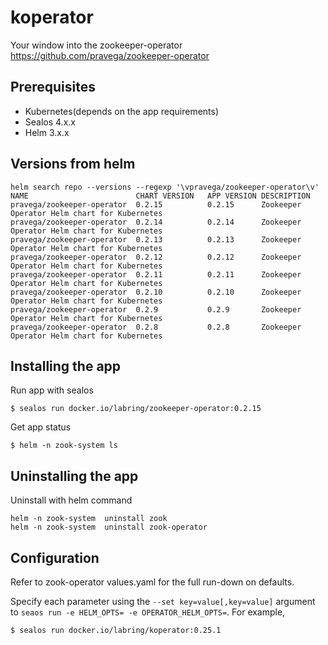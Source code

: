 # koperator

Your window into the zookeeper-operator https://github.com/pravega/zookeeper-operator

## Prerequisites

- Kubernetes(depends on the app requirements)
- Sealos 4.x.x
- Helm 3.x.x

## Versions from helm
```
helm search repo --versions --regexp '\vpravega/zookeeper-operator\v'
NAME                      	CHART VERSION	APP VERSION	DESCRIPTION
pravega/zookeeper-operator	0.2.15       	0.2.15     	Zookeeper Operator Helm chart for Kubernetes
pravega/zookeeper-operator	0.2.14       	0.2.14     	Zookeeper Operator Helm chart for Kubernetes
pravega/zookeeper-operator	0.2.13       	0.2.13     	Zookeeper Operator Helm chart for Kubernetes
pravega/zookeeper-operator	0.2.12       	0.2.12     	Zookeeper Operator Helm chart for Kubernetes
pravega/zookeeper-operator	0.2.11       	0.2.11     	Zookeeper Operator Helm chart for Kubernetes
pravega/zookeeper-operator	0.2.10       	0.2.10     	Zookeeper Operator Helm chart for Kubernetes
pravega/zookeeper-operator	0.2.9        	0.2.9      	Zookeeper Operator Helm chart for Kubernetes
pravega/zookeeper-operator	0.2.8        	0.2.8      	Zookeeper Operator Helm chart for Kubernetes
```

## Installing the app

Run app with sealos

```shell
$ sealos run docker.io/labring/zookeeper-operator:0.2.15
```

Get app status

```shell
$ helm -n zook-system ls
```

## Uninstalling the app

Uninstall with helm command

```shell
helm -n zook-system  uninstall zook
helm -n zook-system  uninstall zook-operator
```

## Configuration

Refer to zook-operator values.yaml for the full run-down on defaults.

Specify each parameter using the `--set key=value[,key=value]` argument to `seaos run -e HELM_OPTS= -e OPERATOR_HELM_OPTS=`. For example,

```shell
$ sealos run docker.io/labring/koperator:0.25.1
```

